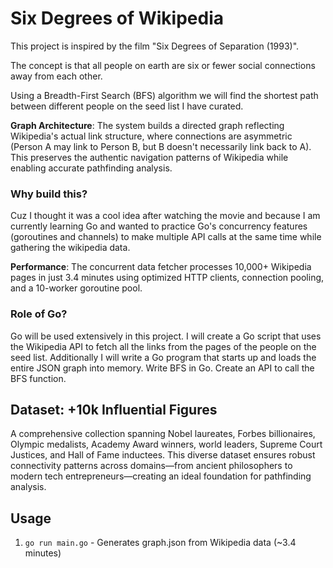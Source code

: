 # Six Degrees of Wikipedia

This project is inspired by the film "Six Degrees of Separation (1993)". 

The concept is that all people on earth are six or fewer social connections away from each other.

Using a Breadth-First Search (BFS) algorithm we will find the shortest path between different people on the seed list I have curated.

**Graph Architecture**: The system builds a directed graph reflecting Wikipedia's actual link structure, where connections are asymmetric (Person A may link to Person B, but B doesn't necessarily link back to A). This preserves the authentic navigation patterns of Wikipedia while enabling accurate pathfinding analysis.

### Why build this?
Cuz I thought it was a cool idea after watching the movie and because I am currently learning Go and wanted to practice Go's concurrency features (goroutines and channels) to make multiple API calls at the same time while gathering the wikipedia data.

**Performance**: The concurrent data fetcher processes 10,000+ Wikipedia pages in just 3.4 minutes using optimized HTTP clients, connection pooling, and a 10-worker goroutine pool.

### Role of Go?
Go will be used extensively in this project. I will create a Go script that uses the Wikipedia API to fetch all the links from the pages of the people on the seed list. Additionally I will write a Go program that starts up and loads the entire JSON graph into memory. Write BFS in Go. Create an API to call the BFS function.

## Dataset: +10k Influential Figures

A comprehensive collection spanning Nobel laureates, Forbes billionaires, Olympic medalists, Academy Award winners, world leaders, Supreme Court Justices, and Hall of Fame inductees. This diverse dataset ensures robust connectivity patterns across domains—from ancient philosophers to modern tech entrepreneurs—creating an ideal foundation for pathfinding analysis.

## Usage
1. `go run main.go` - Generates graph.json from Wikipedia data (~3.4 minutes)
<!-- 2. `go run search.go` - Run BFS searches on the generated graph -->